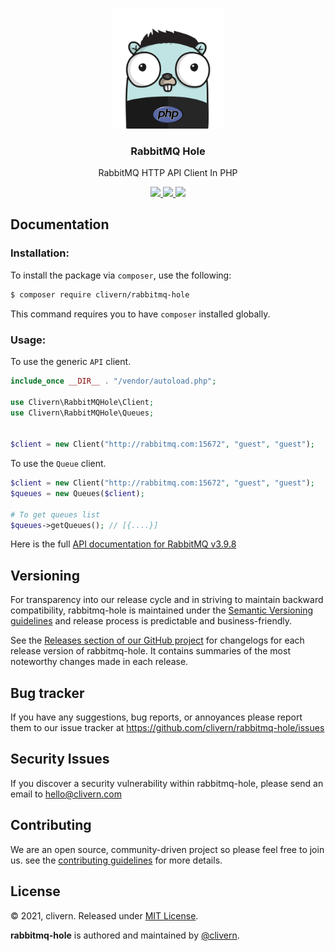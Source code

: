 <p align="center">
    <img alt="rabbitmq-hole Logo" src="/assets/img/gopher.png?v=1.0.0" width="180" />
    <h3 align="center">RabbitMQ Hole</h3>
    <p align="center">RabbitMQ HTTP API Client In PHP</p>
    <p align="center">
        <a href="https://github.com/clivern/rabbitmq-hole/actions/workflows/php.yml">
            <img src="https://github.com/clivern/rabbitmq-hole/actions/workflows/php.yml/badge.svg">
        </a>
        <a href="https://packagist.org/packages/clivern/rabbitmq-hole">
            <img src="https://img.shields.io/badge/Version-1.0.0-red.svg">
        </a>
        <a href="https://github.com/Clivern/rabbitmq-hole/blob/master/LICENSE">
            <img src="https://img.shields.io/badge/LICENSE-MIT-orange.svg">
        </a>
    </p>
</p>


## Documentation

### Installation:

To install the package via `composer`, use the following:

```zsh
$ composer require clivern/rabbitmq-hole
```

This command requires you to have `composer` installed globally.

### Usage:

To use the generic `API` client.

```php
include_once __DIR__ . "/vendor/autoload.php";

use Clivern\RabbitMQHole\Client;
use Clivern\RabbitMQHole\Queues;


$client = new Client("http://rabbitmq.com:15672", "guest", "guest");
```

To use the `Queue` client.

```php
$client = new Client("http://rabbitmq.com:15672", "guest", "guest");
$queues = new Queues($client);

# To get queues list
$queues->getQueues(); // [{....}]
```

Here is the full [API documentation for RabbitMQ v3.9.8](https://rawcdn.githack.com/rabbitmq/rabbitmq-server/v3.9.8/deps/rabbitmq_management/priv/www/api/index.html)


## Versioning

For transparency into our release cycle and in striving to maintain backward compatibility, rabbitmq-hole is maintained under the [Semantic Versioning guidelines](https://semver.org/) and release process is predictable and business-friendly.

See the [Releases section of our GitHub project](https://github.com/clivern/rabbitmq-hole/releases) for changelogs for each release version of rabbitmq-hole. It contains summaries of the most noteworthy changes made in each release.


## Bug tracker

If you have any suggestions, bug reports, or annoyances please report them to our issue tracker at https://github.com/clivern/rabbitmq-hole/issues


## Security Issues

If you discover a security vulnerability within rabbitmq-hole, please send an email to [hello@clivern.com](mailto:hello@clivern.com)


## Contributing

We are an open source, community-driven project so please feel free to join us. see the [contributing guidelines](CONTRIBUTING.md) for more details.


## License

© 2021, clivern. Released under [MIT License](https://opensource.org/licenses/mit-license.php).

**rabbitmq-hole** is authored and maintained by [@clivern](http://github.com/clivern).
